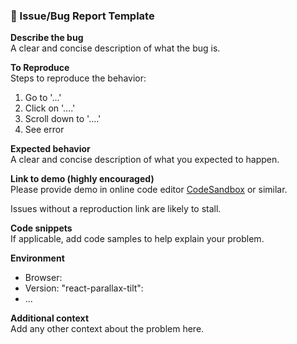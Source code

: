 ### 🐛 Issue/Bug Report Template

**Describe the bug**  
A clear and concise description of what the bug is.

**To Reproduce**  
Steps to reproduce the behavior:

1. Go to '...'
2. Click on '....'
3. Scroll down to '....'
4. See error

**Expected behavior**  
A clear and concise description of what you expected to happen.

**Link to demo (highly encouraged)**  
Please provide demo in online code editor [CodeSandbox](https://codesandbox.io/) or similar.

Issues without a reproduction link are likely to stall.

**Code snippets**  
If applicable, add code samples to help explain your problem.

**Environment**

- Browser:
- Version: "react-parallax-tilt":
- ...

**Additional context**  
Add any other context about the problem here.
